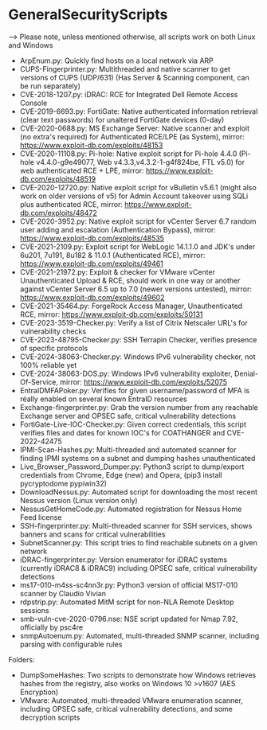 # GeneralSecurityScripts
--> Please note, unless mentioned otherwise, all scripts work on both Linux and Windows
* ArpEnum.py: Quickly find hosts on a local network via ARP
* CUPS-Fingerprinter.py: Multithreaded and native scanner to get versions of CUPS (UDP/631) (Has Server & Scanning component, can be run separately)
* CVE-2018-1207.py: iDRAC: RCE for Integrated Dell Remote Access Console
* CVE-2019-6693.py: FortiGate: Native authenticated information retrieval (clear text passwords) for unaltered FortiGate devices (0-day)
* CVE-2020-0688.py: MS Exchange Server: Native scanner and exploit (no extra's required) for Authenticated RCE/LPE (as System), mirror: https://www.exploit-db.com/exploits/48153
* CVE-2020-11108.py: Pi-hole: Native exploit script for Pi-hole 4.4.0 (Pi-hole v4.4.0-g9e49077, Web v4.3.3,v4.3.2-1-g4f824be, FTL v5.0) for web authenticated RCE + LPE, mirror: https://www.exploit-db.com/exploits/48519
* CVE-2020-12720.py: Native exploit script for vBulletin v5.6.1 (might also work on older versions of v5) for Admin Account takeover using SQLi plus authenticated RCE, mirror: https://www.exploit-db.com/exploits/48472
* CVE-2020-3952.py: Native exploit script for vCenter Server 6.7 random user adding and escalation (Authentication Bypass), mirror: https://www.exploit-db.com/exploits/48535
* CVE-2021-2109.py: Exploit script for WebLogic 14.1.1.0 and JDK's under 6u201, 7u191, 8u182 & 11.0.1 (Authenticated RCE), mirror: https://www.exploit-db.com/exploits/49461
* CVE-2021-21972.py: Exploit & checker for VMware vCenter Unauthenticated Upload & RCE, should work in one way or another against vCenter Server 6.5 up to 7.0 (newer versions untested), mirror: https://www.exploit-db.com/exploits/49602
* CVE-2021-35464.py: ForgeRock Access Manager, Unauthenticated RCE, mirror: https://www.exploit-db.com/exploits/50131
* CVE-2023-3519-Checker.py: Verify a list of Citrix Netscaler URL's for vulnerability checks
* CVE-2023-48795-Checker.py: SSH Terrapin Checker, verifies presence of specific protocols
* CVE-2024-38063-Checker.py: Windows IPv6 vulnerability checker, not 100% reliable yet
* CVE-2024-38063-DOS.py: Windows IPv6 vulnerability exploiter, Denial-Of-Service, mirror: https://www.exploit-db.com/exploits/52075
* EntraIDMFAPoker.py: Verifies for given username/password of MFA is réally enabled on several known EntraID resources
* Exchange-fingerprinter.py: Grab the version number from any reachable Exchange server and OPSEC safe, critical vulnerability detections
* FortiGate-Live-IOC-Checker.py: Given correct credentials, this script verifies files and dates for known IOC's for COATHANGER and CVE-2022-42475
* IPMI-Scan-Hashes.py: Multi-threaded and automated scanner for finding IPMI systems on a subnet and dumping hashes unauthenticated
* Live_Browser_Password_Dumper.py: Python3 script to dump/export credentials from Chrome, Edge (new) and Opera, (pip3 install pycryptodome pypiwin32)
* DownloadNessus.py: Automated script for downloading the most recent Nessus version (Linux version only)
* NessusGetHomeCode.py: Automated registration for Nessus Home Feed license
* SSH-fingerprinter.py: Multi-threaded scanner for SSH services, shows banners and scans for critical vulnerabilities
* SubnetScanner.py: This script tries to find reachable subnets on a given network
* iDRAC-fingerprinter.py: Version enumerator for iDRAC systems (currently iDRAC8 & iDRAC9) including OPSEC safe, critical vulnerability detections
* ms17-010-m4ss-sc4nn3r.py: Python3 version of official MS17-010 scanner by Claudio Vivian
* rdpstrip.py: Automated MitM script for non-NLA Remote Desktop sessions
* smb-vuln-cve-2020-0796.nse: NSE script updated for Nmap 7.92, officially by psc4re
* snmpAutoenum.py: Automated, multi-threaded SNMP scanner, including parsing with configurable rules

Folders: 
* DumpSomeHashes: Two scripts to demonstrate how Windows retrieves hashes from the registry, also works on Windows 10 >v1607 (AES Encryption)
* VMware: Automated, multi-threaded VMware enumeration scanner, including OPSEC safe, critical vulnerability detections, and some decryption scripts
